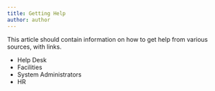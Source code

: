 ```yaml
---
title: Getting Help
author: author
---
```


This article should contain information on how to get help from various sources, with links.

* Help Desk
* Facilities
* System Administrators
* HR
